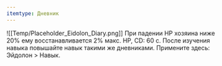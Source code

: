 ```yaml
---
itemtype: Дневник
---
```

![[Temp/Placeholder_Eidolon_Diary.png]]
При падении HP хозяина ниже 20% ему восстанавливается 2% макс. HP, CD: 60 с. После изучения навыка повышайте навык такими же дневниками. Примените здесь: Эйдолон > Навык.
